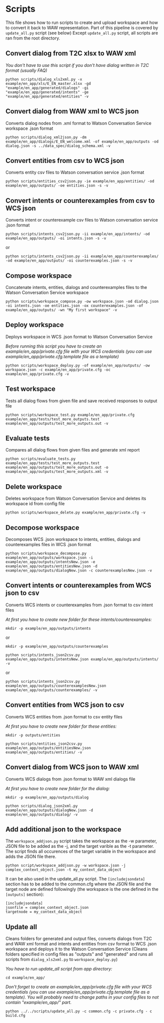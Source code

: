 # Scripts
This file shows how to run scripts to create and upload workspace and how to convert it back to WAW representation.
Part of this pipeline is covered by `update_all.py` script (see below) Except `update_all.py` script, all scripts are ran from the root directory.


## Convert dialog from T2C xlsx to WAW xml
_You don't have to use this script if you don't have dialog written in T2C format (usually FAQ)_

```
python scripts/dialog_xls2xml.py -x example/en_app/xls/E_EN_master.xlsx -gd "example/en_app/generated/dialogs" -gi "example/en_app/generated/intents" -ge "example/en_app/generated/entities" -v
```

## Convert dialog from WAW xml to WCS json
Converts dialog nodes from .xml format to Watson Conversation Service workspace .json format

```
python scripts/dialog_xml2json.py -dm example/en_app/dialogs/E_EN_welcome.xml -of example/en_app/outputs -od dialog.json -s ../data_spec/dialog_schema.xml -v
```

## Convert entities from csv to WCS json
Converts entity csv files to Watson conversation service .json format

```
python scripts/entities_csv2json.py -ie example/en_app/entities/ -od example/en_app/outputs/ -oe entities.json -s -v
```

## Convert intents or counterexamples from csv to WCS json
Converts intent or counterexample csv files to Watson conversation service .json format

```
python scripts/intents_csv2json.py -ii example/en_app/intents/ -od example/en_app/outputs/ -oi intents.json -s -v
```
or
```
python scripts/intents_csv2json.py -ii example/en_app/counterexamples/ -od example/en_app/outputs/ -oi counterexamples.json -s -v
```

## Compose workspace
Concatenate intents, entities, dialogs and counterexamples files to the Watson Conversation Service workspace

```
python scripts/workspace_compose.py -ow workspace.json -od dialog.json -oi intents.json -oe entities.json -ox counterexamples.json -of example/en_app/outputs/ -wn "My first workspace" -v  
```

## Deploy workspace
Deploys workspace in WCS .json format to Watson Conversation Service

_Before running this script you have to create an example/en\_app/private.cfg file with your WCS credentials (you can use example/en\_app/private.cfg.template file as a template)_

```
python scripts/workspace_deploy.py -of example/en_app/outputs/ -ow workspace.json -c example/en_app/private.cfg -oc example/en_app/private.cfg -v
```

## Test workspace
Tests all dialog flows from given file and save received responses to output file

```
python scripts/workspace_test.py example/en_app/private.cfg example/en_app/tests/test_more_outputs.test example/en_app/outputs/test_more_outputs.out -v
```

## Evaluate tests
Compares all dialog flows from given files and generate xml report

```
python scripts/evaluate_tests.py example/en_app/tests/test_more_outputs.test example/en_app/outputs/test_more_outputs.out -o example/en_app/outputs/test_more_outputs.xml -v
```

## Delete workspace
Deletes workspace from Watson Conversation Service and deletes its workspace id from config file

```
python scripts/workspace_delete.py example/en_app/private.cfg -v
```

## Decompose workspace
Decomposes WCS .json workspace to intents, entities, dialogs and counterexamples files in WCS .json format

```
python scripts/workspace_decompose.py example/en_app/outputs/workspace.json -i example/en_app/outputs/intentsNew.json -e example/en_app/outputs/entitiesNew.json -d example/en_app/outputs/dialogNew.json -c counterexamplesNew.json -v
```

## Convert intents or counterexamples from WCS json to csv
Converts WCS intents or counterexamples from .json format to csv intent files

_At first you have to create new folder for these intents/counterexamples:_

```
mkdir -p example/en_app/outputs/intents
```
or
```
mkdir -p example/en_app/outputs/counterexamples
```

```
python scripts/intents_json2csv.py example/en_app/outputs/intentsNew.json example/en_app/outputs/intents/ -v
```
or
```
python scripts/intents_json2csv.py example/en_app/outputs/counterexamplesNew.json example/en_app/outputs/counterexamples/ -v
```

## Convert entities from WCS json to csv
Converts WCS entities from .json format to csv entity files

_At first you have to create new folder for these entities:_

```
mkdir -p outputs/entities
```

```
python scripts/entities_json2csv.py example/en_app/outputs/entitiesNew.json example/en_app/outputs/entities/ -v
```

## Convert dialog from WCS json to WAW xml
Converts WCS dialogs from .json format to WAW xml dialogs file

_At first you have to create new folder for the dialog:_

```
mkdir -p example/en_app/outputs/dialog
```

```
python scripts/dialog_json2xml.py example/en_app/outputs/dialogNew.json -d example/en_app/outputs/dialog/ -v
```

## Add additional json to the workspace
The `workspace_addjson.py` script takes the workspace as the -w parameter, JSON file to be added as the -j, and the target varible as the -t parameter. The script finds all occurences of the target variable in the workspace and adds the JSON file there.

```
python script/workspace_addjson.py -w workspace.json -j complex_context_object.json -t my_context_data_object
```

It can be also used in the update_all.py script. The `[includejsondata]` section has to be added to the common.cfg where the JSON file and the target node are defined followingly (the workspace is the one defined in the `[outputs]` section):
```
[includejsondata]
jsonfile = complex_context_object.json
targetnode = my_context_data_object
```

## Update all
Cleans folders for generated and output files, converts dialogs from T2C and WAW xml format and intents and entities from csv format to WCS .json workspace and deploys it to the Watson Conversation Service (Cleans folders specified in config files as "outputs" and "generated" and runs all scripts from `dialog_xls2xml.py` to `workspace_deploy.py`)

_You have to run update\_all script from app directory:_

```
cd example/en_app/
```

_Don't forget to create an example/en\_app/private.cfg file with your WCS credentials (you can use example/en\_app/private.cfg.template file as a template). You will probably need to change paths in your config files to not contain "example/en\_app/" part._

```
python ../../scripts/update_all.py -c common.cfg -c private.cfg - c build.cfg
```
